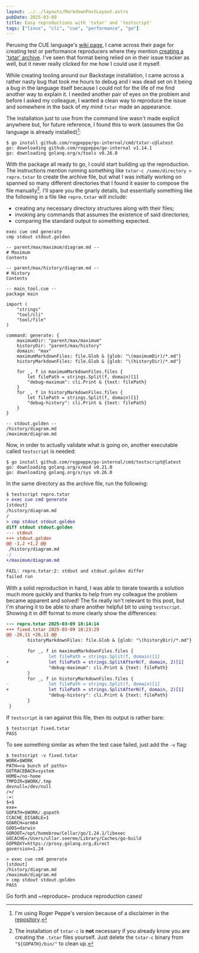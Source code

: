```yaml
---
layout: ../../layouts/MarkdownPostLayout.astro
pubDate: 2025-03-09
title: Easy reproductions with 'txtar' and 'testscript'
tags: ["linux", "cli", "cue", "performance", "go"]
---
```

Perusing the CUE language's [wiki page](https://github.com/cue-lang/cue/wiki), I came across their page for creating test or performance reproducers where they mention [creating a 'txtar' archive](https://github.com/cue-lang/cue/wiki/Creating-test-or-performance-reproducers#creating-a-txtar-archive). I've seen that format being relied on in their issue tracker as well, but it never really clicked for me how I could use it myself.

While creating tooling around our Backstage installation, I came across a rather nasty bug that took me hours to debug and I was dead set on it being a bug in the language itself because I could not for the life of me find another way to explain it. I needed another pair of eyes on the problem and before I asked my colleague, I wanted a clean way to reproduce the issue and somewhere in the back of my mind `txtar` made an appearance.

The installation just to use from the command line wasn't made explicit anywhere but, for future reference, I found this to work (assumes the Go language is already installed)[^1]:

```console
$ go install github.com/rogpeppe/go-internal/cmd/txtar-c@latest
go: downloading github.com/rogpeppe/go-internal v1.14.1
go: downloading golang.org/x/tools v0.26.0
```

With the package all ready to go, I could start building up the reproduction. The instructions mention running something like `txtar-c /some/directory > repro.txtar` to create the archive file, but what I was initially working on spanned so many different directories that I found it easier to compose the file manually[^2]. I'll spare you the gnarly details, but essentially something like the following in a file like `repro.txtar` will include:

* creating any necessary directory structures along with their files;
* invoking any commands that assumes the existence of said directories;
* comparing the standard output to something expected.

```cue
exec cue cmd generate
cmp stdout stdout.golden

-- parent/max/maximum/diagram.md --
# Maximum
Contents

-- parent/max/history/diagram.md --
# History
Contents

-- main_tool.cue --
package main

import (
	"strings"
	"tool/cli"
	"tool/file"
)

command: generate: {
	maximumDir: "parent/max/maximum"
	historyDir: "parent/max/history"
	domain: "max"
	maximumMarkdownFiles: file.Glob & {glob: "\(maximumDir)/*.md"}
	historyMarkdownFiles: file.Glob & {glob: "\(historyDir)/*.md"}

	for _, f in maximumMarkdownFiles.files {
		let filePath = strings.Split(f, domain)[1]
		"debug-maximum": cli.Print & {text: filePath}
	}
	for _, f in historyMarkdownFiles.files {
		let filePath = strings.Split(f, domain)[1]
		"debug-history": cli.Print & {text: filePath}
	}
}

-- stdout.golden --
/history/diagram.md
/maximum/diagram.md
```

Now, in order to actually validate what is going on, another executable called `testscript` is needed:

```console
$ go install github.com/rogpeppe/go-internal/cmd/testscript@latest
go: downloading golang.org/x/mod v0.21.0
go: downloading golang.org/x/sys v0.26.0
```

In the same directory as the archive file, run the following:

```diff
$ testscript repro.txtar
> exec cue cmd generate
[stdout]
/history/diagram.md
/
> cmp stdout stdout.golden
diff stdout stdout.golden
--- stdout
+++ stdout.golden
@@ -1,2 +1,2 @@
 /history/diagram.md
-/
+/maximum/diagram.md

FAIL: repro.txtar:2: stdout and stdout.golden differ
failed run
```

With a solid reproduction in hand, I was able to iterate towards a solution much more quickly and thanks to help from my colleague the problem became apparent and solved! The fix really isn't relevant to this post, but I'm sharing it to be able to share another helpful bit to using `testscript`. Showing it in diff format to more clearly show the differences:

```diff
--- repro.txtar 2025-03-09 18:14:14
+++ fixed.txtar 2025-03-09 18:23:29
@@ -26,11 +26,11 @@
        historyMarkdownFiles: file.Glob & {glob: "\(historyDir)/*.md"}

        for _, f in maximumMarkdownFiles.files {
-               let filePath = strings.Split(f, domain)[1]
+               let filePath = strings.SplitAfterN(f, domain, 2)[1]
                "debug-maximum": cli.Print & {text: filePath}
        }
        for _, f in historyMarkdownFiles.files {
-               let filePath = strings.Split(f, domain)[1]
+               let filePath = strings.SplitAfterN(f, domain, 2)[1]
                "debug-history": cli.Print & {text: filePath}
        }
 }
```

If `testscript` is ran against this file, then its output is rather bare:

```console
$ testscript fixed.txtar
PASS
```

To see something similar as when the test case failed, just add the `-v` flag:

```console
$ testscript -v fixed.txtar
WORK=$WORK
PATH=<a bunch of paths>
GOTRACEBACK=system
HOME=/no-home
TMPDIR=$WORK/.tmp
devnull=/dev/null
/=/
:=:
$=$
exe=
GOPATH=$WORK/.gopath
CCACHE_DISABLE=1
GOARCH=arm64
GOOS=darwin
GOROOT=/opt/homebrew/Cellar/go/1.24.1/libexec
GOCACHE=/Users/ullar.seerme/Library/Caches/go-build
GOPROXY=https://proxy.golang.org,direct
goversion=1.24

> exec cue cmd generate
[stdout]
/history/diagram.md
/maximum/diagram.md
> cmp stdout stdout.golden
PASS
```

Go forth and ~reproduce~ produce reproduction cases!

[^1]: I'm using Roger Peppe's version because of a disclaimer in the [repository](https://github.com/rogpeppe/go-internal).
[^2]: The installation of `txtar-c` is **not** necessary if you already know you are creating the `.txtar` files yourself. Just delete the `txtar-c` binary from `"${GOPATH}/bin/"` to clean up.
